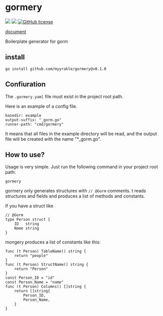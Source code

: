 # gormery

![](https://img.shields.io/badge/language-Go-00ADD8) ![](https://img.shields.io/badge/version-0.1.0-brightgreen) [![GitHub license](https://img.shields.io/badge/license-MIT-blue.svg)](./LICENSE)

[document](https://pkg.go.dev/github.com/myyrakle/gormery)

Boilerplate generator for gorm

## install

```
go install github.com/myyrakle/gormery@v0.1.0
```

## Confiuration

The `.gormery.yaml` file must exist in the project root path.

Here is an example of a config file.

```
basedir: example
output-suffix: "_gorm.go"
runner-path: "cmd/gormery"
```

It means that all files in the example directory will be read, and the output file will be created with the name "\*\_gorm.go".

## How to use?

Usage is very simple. Just run the following command in your project root path:

```
gormery
```

gormery only generates structures with `// @Gorm` comments. t reads structures and fields and produces a list of methods and constants.

If you have a struct like

```
// @Gorm
type Person struct {
	ID   string
	Name string
}
```

mongery produces a list of constants like this:

```
func (t Person) TableName() string {
	return "people"
}
func (t Person) StructName() string {
	return "Person"
}
const Person_ID = "id"
const Person_Name = "name"
func (t Person) Columns() []string {
	return []string{
		Person_ID,
		Person_Name,
	}
}
```
